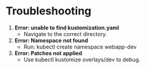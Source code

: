 # Troubleshooting
1. **Error: unable to find kustomization.yaml**
   - Navigate to the correct directory.
2. **Error: Namespace not found**
   - Run: kubectl create namespace webapp-dev
3. **Error: Patches not applied**
   - Use kubectl kustomize overlays/dev to debug.
